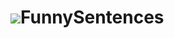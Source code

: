 <!DOCTYPE html>
<html lang="en" class="main">
<head>
    <meta charset="UTF-8">
    <meta http-equiv="X-UA-Compatible" content="IE=edge">
    <meta name="viewport" content="width=device-width, initial-scale=1.0">
    <title>README</title>
    <link rel="stylesheet" href="/assets/css/README.css">
</head>
<body>
    <!-- Title -->
    <div class="title">
        <h1 class=".banner"><img src="/src/java/resources/assets/FunnySentences/icon.png" id="icon">FunnySentences</h1>
    </div>
</body>
</html>
